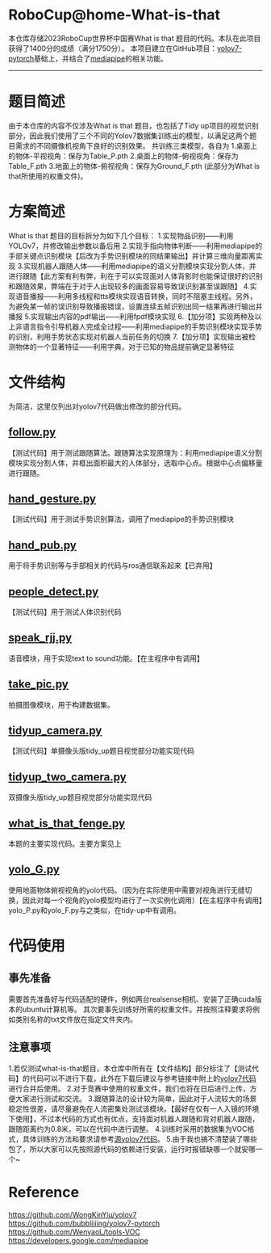# RoboCup@home-What-is-that


本仓库存储2023RoboCup世界杯中国赛What is that 题目的代码。本队在此项目获得了1400分的成绩（满分1750分）。
本项目建立在GitHub项目：[yolov7-pytorch](https://github.com/bubbliiiing/yolov7-pytorch)基础上，并结合了[mediapipe](https://developers.google.com/mediapipe)的相关功能。

----------
# 题目简述
由于本仓库的内容不仅涉及What is that 题目，也包括了Tidy up项目的视觉识别部分，因此我们使用了三个不同的Yolov7数据集训练出的模型，以满足这两个题目需求的不同摄像机视角下良好的识别效果。
共训练三类模型，各自为
1.桌面上的物体-平视视角：保存为Table_P.pth
2.桌面上的物体-俯视视角：保存为Table_F.pth
3.地面上的物体-俯视视角：保存为Ground_F.pth (此部分为What is that所使用的权重文件)。
# 方案简述
What is that 题目的目标拆分为如下几个目标：
1.实现物品识别——利用YOLOv7，并修改输出参数以备后用
2.实现手指向物体判断——利用mediapipe的手部关键点识别模块【后改为手势识别模块的同结果输出】并计算三维向量距离实现
3.实现机器人跟随人体——利用mediapipe的语义分割模块实现分割人体，并进行跟随【此方案有利有弊，利在于可以实现面对人体背影时也能保证很好的识别和跟随效果，弊端在于对于人出现较多的画面容易导致误识别甚至误跟随】
4.实现语音播报——利用多线程和tts模块实现语音转换，同时不阻塞主线程。另外，为避免某一帧的误识别导致播报错误，设置连续五帧识别出同一结果再进行输出并播报
5.实现输出内容的pdf输出——利用fpdf模块实现
6.【加分项】实现两种及以上非语言指令引导机器人完成全过程——利用mediapipe的手势识别模块实现手势的识别，利用手势状态实现对机器人当前任务的切换
7.【加分项】实现输出被检测物体的一个显著特征——利用字典，对于已知的物品提前确定显著特征

# 文件结构
为简洁，这里仅列出对yolov7代码做出修改的部分代码。
## [follow.py](https://github.com/JeexiongRen/RoboCup-home-What-is-that/blob/main/yolov7/follow.py)
【测试代码】用于测试跟随算法。跟随算法实现原理为：利用mediapipe语义分割模块实现分割人体，并框出面积最大的人体部分，选取中心点。根据中心点偏移量进行跟随。
## [hand_gesture.py](https://github.com/JeexiongRen/RoboCup-home-What-is-that/blob/main/yolov7/hand_gesture.py)
【测试代码】用于测试手势识别算法，调用了mediapipe的手势识别模块
## [hand_pub.py](https://github.com/JeexiongRen/RoboCup-home-What-is-that/blob/main/yolov7/hand_pub.py)
用于将手势识别等与手部相关的代码与ros通信联系起来【已弃用】
## [people_detect.py](https://github.com/JeexiongRen/RoboCup-home-What-is-that/blob/main/yolov7/people_detect.py)
【测试代码】用于测试人体识别代码
## [speak_rjj.py](https://github.com/JeexiongRen/RoboCup-home-What-is-that/blob/main/yolov7/speak_rjj.py)
语音模块，用于实现text to sound功能。【在主程序中有调用】
## [take_pic.py](https://github.com/JeexiongRen/RoboCup-home-What-is-that/blob/main/yolov7/take_pic.py)
拍摄图像模块，用于构建数据集。
## [tidyup_camera.py](https://github.com/JeexiongRen/RoboCup-home-What-is-that/blob/main/yolov7/tidyup_camera.py)
【测试代码】单摄像头版tidy_up题目视觉部分功能实现代码
## [tidyup_two_camera.py](https://github.com/JeexiongRen/RoboCup-home-What-is-that/blob/main/yolov7/tidyup_two_camera.py)
双摄像头版tidy_up题目视觉部分功能实现代码
## [what_is_that_fenge.py](https://github.com/JeexiongRen/RoboCup-home-What-is-that/blob/main/yolov7/what_is_that_fenge.py)
本题的主要实现代码。主要方案见上
## [yolo_G.py](https://github.com/JeexiongRen/RoboCup-home-What-is-that/blob/main/yolov7/yolo_G.py)
使用地面物体俯视视角的yolo代码。（因为在实际使用中需要对视角进行无缝切换，因此对每一个视角的yolo模型均进行了一次实例化调用）【在主程序中有调用】yolo_P.py和yolo_F.py与之类似，在tidy-up中有调用。
# 代码使用
## 事先准备
需要首先准备好与代码适配的硬件，例如两台realsense相机、安装了正确cuda版本的ubuntu计算机等。
其次要事先训练好所需的权重文件。并按照注释要求将例如类别名称的txt文件放在指定文件夹内。
## 注意事项
1.若仅测试what-is-that题目，本仓库中所有在【文件结构】部分标注了【测试代码】的代码可以不进行下载，此外在下载后建议与参考链接中附上的[yolov7代码](https://github.com/bubbliiiing/yolov7-pytorch)进行合并后使用。
2.对于竞赛中使用的权重文件，我们也将在日后进行上传，方便大家进行测试和交流。
3.跟随算法的设计较为简单，因此对于人流较大的场景稳定性很差，请尽量避免在人流密集处测试该模块。【最好在仅有一人入镜的环境下使用】，不过本代码的方式也有优点，支持面对机器人跟随和背对机器人跟随，跟随距离约为0.8米，可以在代码中进行调整。
4.训练时采用的数据集为VOC格式，具体训练的方法和要求请参考[源yolov7代码](https://github.com/bubbliiiing/yolov7-pytorch)。
5.由于我也搞不清楚装了哪些包了，所以大家可以先按照源代码的依赖进行安装，运行时报错缺哪一个就安哪一个~
# Reference
https://github.com/WongKinYiu/yolov7
https://github.com/bubbliiiing/yolov7-pytorch
https://github.com/WenyaoL/tools-VOC
https://developers.google.com/mediapipe